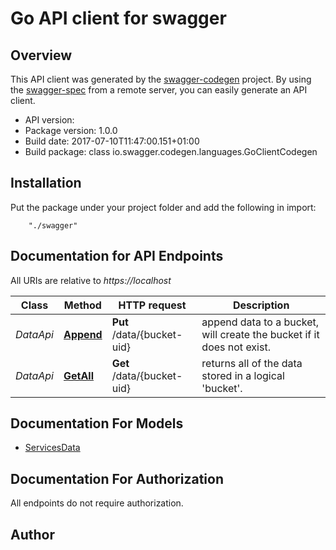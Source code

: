# Go API client for swagger


## Overview
This API client was generated by the [swagger-codegen](https://github.com/swagger-api/swagger-codegen) project.  By using the [swagger-spec](https://github.com/swagger-api/swagger-spec) from a remote server, you can easily generate an API client.

- API version: 
- Package version: 1.0.0
- Build date: 2017-07-10T11:47:00.151+01:00
- Build package: class io.swagger.codegen.languages.GoClientCodegen

## Installation
Put the package under your project folder and add the following in import:
```
    "./swagger"
```

## Documentation for API Endpoints

All URIs are relative to *https://localhost*

Class | Method | HTTP request | Description
------------ | ------------- | ------------- | -------------
*DataApi* | [**Append**](docs/DataApi.md#append) | **Put** /data/{bucket-uid} | append data to a bucket, will create the bucket if it does not exist.
*DataApi* | [**GetAll**](docs/DataApi.md#getall) | **Get** /data/{bucket-uid} | returns all of the data stored in a logical &#39;bucket&#39;.


## Documentation For Models

 - [ServicesData](docs/ServicesData.md)


## Documentation For Authorization

 All endpoints do not require authorization.


## Author



